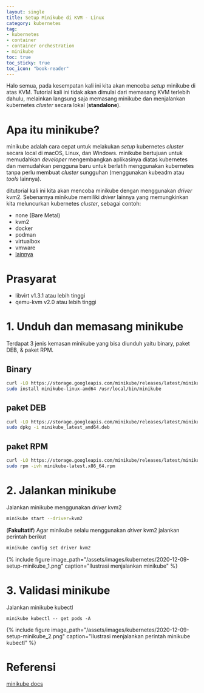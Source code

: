 ```yaml
---
layout: single
title: Setup Minikube di KVM - Linux
category: kubernetes
tag:
- kubernetes
- container
- container orchestration
- minikube
toc: true
toc_sticky: true
toc_icon: "book-reader"
---
```


Halo semua, pada kesempatan kali ini kita akan mencoba *setup* minikube di atas KVM. Tutorial kali ini tidak akan dimulai dari memasang KVM terlebih dahulu, melainkan langsung saja memasang minikube dan menjalankan kubernetes *cluster* secara lokal (**standalone**). 

# Apa itu minikube?

minikube adalah cara cepat untuk melakukan *setup* kubernetes *cluster* secara local di macOS, Linux, dan Windows. minikube bertujuan untuk memudahkan *developer* mengembangkan aplikasinya diatas kubernetes dan memudahkan pengguna baru untuk berlatih menggunakan kubernetes tanpa perlu membuat *cluster* sungguhan (menggunakan kubeadm atau *tools* lainnya).


ditutorial kali ini kita akan mencoba minikube dengan menggunakan *driver* kvm2. Sebenarnya minikube memiliki *driver* lainnya yang memungkinkan kita meluncurkan kubernetes *cluster*, sebagai contoh:
* none (Bare Metal)
* kvm2
* docker
* podman
* virtualbox
* vmware
* [lainnya](https://minikube.sigs.k8s.io/docs/drivers/) 

# Prasyarat
* libvirt v1.3.1 atau lebih tinggi
* qemu-kvm v2.0 atau lebih tinggi

# 1. Unduh dan memasang minikube

Terdapat 3 jenis kemasan minikube yang bisa diunduh yaitu binary, paket DEB, & paket RPM.

## Binary
```bash
curl -LO https://storage.googleapis.com/minikube/releases/latest/minikube-linux-amd64
sudo install minikube-linux-amd64 /usr/local/bin/minikube
```

## paket DEB
```bash
curl -LO https://storage.googleapis.com/minikube/releases/latest/minikube_latest_amd64.deb
sudo dpkg -i minikube_latest_amd64.deb
```

## paket RPM
```bash
curl -LO https://storage.googleapis.com/minikube/releases/latest/minikube-latest.x86_64.rpm
sudo rpm -ivh minikube-latest.x86_64.rpm
```

# 2. Jalankan minikube

Jalankan minikube menggunakan *driver* kvm2
```bash
minikube start --driver=kvm2
```

(**Fakultatif**) Agar minikube selalu menggunakan *driver* kvm2 jalankan perintah berikut
```bash
minikube config set driver kvm2
```

{% include figure image_path="/assets/images/kubernetes/2020-12-09-setup-minikube_1.png" caption="Ilustrasi menjalankan minikube" %}

# 3. Validasi minikube

Jalankan minikube kubectl
```
minikube kubectl -- get pods -A
```

{% include figure image_path="/assets/images/kubernetes/2020-12-09-setup-minikube_2.png" caption="Ilustrasi menjalankan perintah minikube kubectl" %}

# Referensi
[minikube docs](https://minikube.sigs.k8s.io/docs/)
